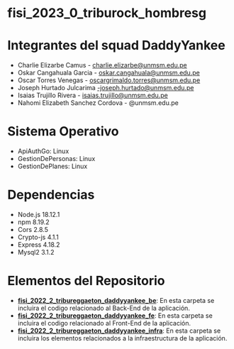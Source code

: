 # fisi_2023_0_triburock_hombresg
# Integrantes del squad DaddyYankee
* Charlie Elizarbe Camus - charlie.elizarbe@unmsm.edu.pe
* Oskar Cangahuala Garcia - oskar.cangahuala@unmsm.edu.pe 
* Oscar Torres Venegas - oscargrimaldo.torres@unmsm.edu.pe 
* Joseph Hurtado Julcarima -joseph.hurtado@unmsm.edu.pe
* Isaias Trujillo Rivera - isaias.trujillo@unmsm.edu.pe 
* Nahomi Elizabeth Sanchez Cordova - @unmsm.edu.pe

# Sistema Operativo
* ApiAuthGo: Linux
* GestionDePersonas: Linux
* GestionDePlanes: Linux

# Dependencias
* Node.js 18.12.1
* npm 8.19.2
* Cors 2.8.5
* Crypto-js 4.1.1 
* Express 4.18.2
* Mysql2 3.1.2 

# Elementos del Repositorio

* [**fisi_2022_2_tribureggaeton_daddyyankee_be**](/fisi_2022_2_tribureggaeton_daddyyankee_be): En esta carpeta se incluira el codigo relacionado al Back-End de la aplicación.
* [**fisi_2022_2_tribureggaeton_daddyyankee_fe**](/fisi_2022_2_tribureggaeton_daddyyankee_fe): En esta carpeta se incluira el codigo relacionado al Front-End de la aplicación.
* [**fisi_2022_2_tribureggaeton_daddyyankee_infra**](/fisi_2022_2_tribureggaeton_daddyyankee_infra): En esta carpeta se incluira los elementos relacionados a la infraestructura de la aplicación.
